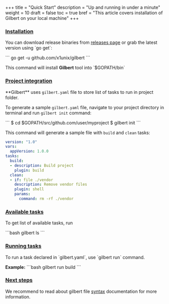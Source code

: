 +++
title = "Quick Start"
description = "Up and running in under a minute"
weight = 10
draft = false
toc = true
bref = "This article covers installation of Gilbert on your local machine"
+++

<h3 class="section-head" id="installation">
    <a href="#installation">Installation</a>
</h3>
<p>
    You can download release binaries from <a href="https://github.com/x1unix/gilbert/releases" target="_blank">releases page</a> or grab the latest version using `go get`:
</p>
```
go get -u github.com/x1unix/gilbert
```
<p>
    This command will install <b>Gilbert</b> tool into `$GOPATH/bin`
</p>


<h3 class="section-head" id="project-integration">
    <a href="#project-integration">Project integration</a>
</h3>
<p>
    **Gilbert** uses <code>gilbert.yaml</code> file to store list of tasks to run in project folder.
</p>
<p>
    To generate a sample <code>gilbert.yaml</code> file, navigate to your project directory in terminal and run <code>gilbert init</code> command:
</p>
```
$ cd $GOPATH/src/github.com/user/myproject
$ gilbert init
```
<p>
    This command will generate a sample file with <code>build</code> and <code>clean</code> tasks:
</p>

```yaml
version: "1.0"
vars:
  appVersion: 1.0.0
tasks:
  build:
  - description: Build project
    plugin: build
  clean:
  - if: file ./vendor
    description: Remove vendor files
    plugin: shell
    params:
      command: rm -rf ./vendor
```

<h3 class="section-head" id="available-tasks">
    <a href="#available-tasks">Available tasks</a>
</h3>
<p>
    To get list of available tasks, run
</p>
```bash
gilbert ls
```

<h3 class="section-head" id="running-tasks">
    <a href="#running-tasks">Running tasks</a>
</h3>
<p>
    To run a task declared in `gilbert.yaml`, use `gilbert run` command.
</p>
<p>
    <b>Example:</b>
```bash
gilbert run build
```
</p>
<h3 class="section-head" id="next">
    <a href="#next">Next steps</a>
</h3>
<p>
    We recommend to read about gilbert file <a href="../schema">syntax</a> documentation for more information. 
    <br /><br />
</p>
